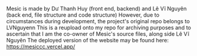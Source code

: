 Mesic is made by Dư Thanh Huy (front end, backend) and Lê Vĩ Nguyên (back end, file structure and code structure)
However, due to circumstances during development, the project's original repo belongs to LVNguyenn
This is a reupload onto my repo for archiving purposes and to ascertain that I am the co-owner of Mesic's source files, along side Lê Vĩ Nguyên
The deployed version of the website may be found here: https://mesiccc.vercel.app/
